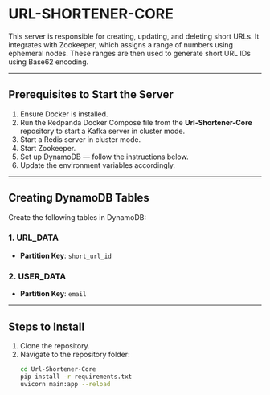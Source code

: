 # URL-SHORTENER-CORE

This server is responsible for creating, updating, and deleting short URLs. It integrates with Zookeeper, which assigns a range of numbers using ephemeral nodes. These ranges are then used to generate short URL IDs using Base62 encoding.

---

## Prerequisites to Start the Server  
1. Ensure Docker is installed.  
2. Run the Redpanda Docker Compose file from the **Url-Shortener-Core** repository to start a Kafka server in cluster mode.  
3. Start a Redis server in cluster mode.  
4. Start Zookeeper.  
5. Set up DynamoDB — follow the instructions below.  
6. Update the environment variables accordingly.

---

## Creating DynamoDB Tables

Create the following tables in DynamoDB:

### 1. URL_DATA  
- **Partition Key**: `short_url_id`

### 2. USER_DATA  
- **Partition Key**: `email`

---

## Steps to Install  
1. Clone the repository.  
2. Navigate to the repository folder:  
   ```bash
   cd Url-Shortener-Core
   pip install -r requirements.txt
   uvicorn main:app --reload

